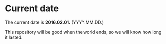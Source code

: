 # Current date

The current date is **2016.02.01.** (YYYY.MM.DD.)

This repository will be good when the world ends, so we will know how long it lasted.